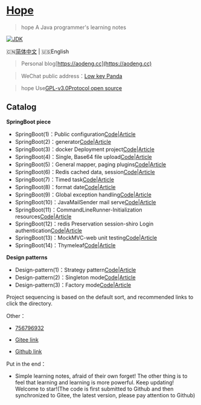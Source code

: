 <h1><a href="#">Hope</a></h1>

>hope A Java programmer's learning notes

[![JDK](https://img.shields.io/badge/JDK-1.8-yellow.svg)](#)

🇨🇳[简体中文](./README.md) | 🇺🇸English

>Personal blog[https://aodeng.cc](https://aodeng.cc)

>WeChat public address：[Low key Panda](https://mp.weixin.qq.com/s/l5t8WSCG_-shiD4BPpLYiw) 

>hope Use[GPL-v3.0Protocol open source](https://github.com/java-aodeng/hope/blob/master/LICENSE)

## Catalog

**SpringBoot piece**

- SpringBoot(1)：Public configuration[Code](https://github.com/java-aodeng/hope/tree/master/springboot1-public-pom)|[Article](https://aodeng.cc/archives/springboot-yi)
- SpringBoot(2)：generator[Code](https://github.com/java-aodeng/hope/tree/master/springboot2-generator)|[Article](https://aodeng.cc/archives/springboot-er)
- SpringBoot(3)：docker Deployment project[Code](https://github.com/java-aodeng/hope/tree/master/springboot3-docker)|[Article](https://aodeng.cc/archives/springbootliu)
- SpringBoot(4)：Single, Base64 file upload[Code](https://github.com/java-aodeng/hope/tree/master/springboot4-file-upload)|[Article](https://aodeng.cc/archives/springbootqi)
- SpringBoot(5)：General mapper, paging plugins[Code](https://github.com/java-aodeng/hope/tree/master/springboot5-mapper-pagehelper)|[Article](https://aodeng.cc/archives/springbootba)
- SpringBoot(6)：Redis cached data, session[Code](https://github.com/java-aodeng/hope/tree/master/springboot6-redis-session)|[Article](https://aodeng.cc/archives/springbootjiu)
- SpringBoot(7)：Timed task[Code](https://github.com/java-aodeng/hope/tree/master/springboot7-timed-task)|[Article](https://aodeng.cc/archives/springbootshi)
- SpringBoot(8)：format date[Code](https://github.com/java-aodeng/hope/tree/master/springboot8-date-format)|[Article](https://aodeng.cc/archives/springbootshiyi)
- SpringBoot(9)：Global exception handling[Code](https://github.com/java-aodeng/hope/tree/master/springboot9-exception-manager)|[Article](https://aodeng.cc/archives/springbootshiers)
- SpringBoot(10)：JavaMailSender mail serve[Code](https://github.com/java-aodeng/hope/tree/master/springboot10-email)|[Article](https://aodeng.cc/archives/springbootshisans)
- SpringBoot(11)：CommandLineRunner-Initialization resources[Code](https://github.com/java-aodeng/hope/tree/master/springboot11-CommandLineRunner)|[Article](https://aodeng.cc/archives/springbootshi-si)
- SpringBoot(12)：redis Preservation session-shiro Login authentication[Code](https://github.com/java-aodeng/hope/tree/master/springboot12-shiro-redis)|[Article](https://aodeng.cc)
- SpringBoot(13)：MockMVC-web unit testing[Code](https://github.com/java-aodeng/hope/tree/master/springboot13-starter-test)|[Article](https://aodeng.cc/archives/springbootshi-wu)
- SpringBoot(14)：Thymeleaf[Code](https://github.com/java-aodeng/hope/tree/master/springboot14-thymeleaf)|[Article](https://aodeng.cc/archives/springbootshi-liu)

**Design patterns**

- Design-pattern(1)：Strategy pattern[Code](https://github.com/java-aodeng/hope/tree/master/design-pattern1-strategy)|[Article](https://aodeng.cc/archives/pattern-yi)
- Design-pattern(2)：Singleton mode[Code](https://github.com/java-aodeng/hope/tree/master/design-pattern2)|[Article](https://aodeng.cc/archives/dan-li-mo-shi)
- Design-pattern(3)：Factory mode[Code](https://github.com/java-aodeng/hope/tree/master/design-pattern3)|[Article](https://aodeng.cc/archives/jing-dian-she)

Project sequencing is based on the default sort, and recommended links to click the directory.

Other：
- [756796932](https://jq.qq.com/?_wv=1027&k=5y4H7Nz) 

- [Gitee link](https://gitee.com/java-aodeng/hope)

- [Github link](https://github.com/java-aodeng/hope)

Put in the end：
- Simple learning notes, afraid of their own forget! The other thing is to feel that learning and learning is more powerful. Keep updating! Welcome to star!(The code is first submitted to Github and then synchronized to Gitee, the latest version, please pay attention to Github)
